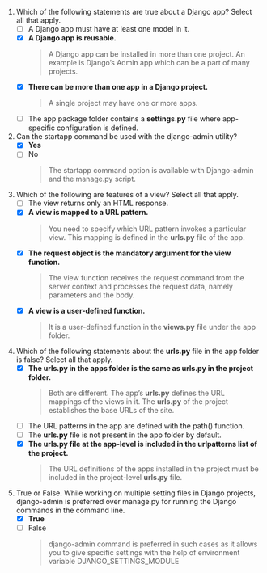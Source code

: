 1. Which of the following statements are true about a Django app? Select all that apply.
    - [ ] A Django app must have at least one model in it.
    - [x] **A Django app is reusable.**
        > A Django app can be installed in more than one project. An example is Django’s Admin app which can be a part of many projects.
    - [x] **There can be more than one app in a Django project.**
        > A single project may have one or more apps.
    - [ ] The app package folder contains a **settings.py** file where app-specific configuration is defined.

2. Can the startapp command be used with the django-admin utility?
    - [x] **Yes**
    - [ ] No
        > The startapp command option is available with Django-admin and the manage.py script.

3. Which of the following are features of a view? Select all that apply.
    - [ ] The view returns only an HTML response.
    - [x] **A view is mapped to a URL pattern.**
        > You need to specify which URL pattern invokes a particular view. This mapping is defined in the **urls.py** file of the app.
    - [x] **The request object is the mandatory argument for the view function.**
        > The view function receives the request command from the server context and processes the request data, namely parameters and the body.
    - [x] **A view is a user-defined function.**
        > It is a user-defined function in the **views.py** file under the app folder.

4. Which of the following statements about the **urls.py** file in the app folder is false? Select all that apply.
    - [x] **The **urls.py** in the apps folder is the same as **urls.py** in the project folder.**
        > Both are different. The app’s **urls.py** defines the URL mappings of the views in it. The **urls.py** of the project establishes the base URLs of the site.
    - [ ] The URL patterns in the app are defined with the path() function.
    - [ ] The **urls.py** file is not present in the app folder by default.
    - [x] **The **urls.py** file at the app-level is included in the urlpatterns list of the project.**
        > The URL definitions of the apps installed in the project must be included in the project-level **urls.py** file.

5. True or False. While working on multiple setting files in Django projects, django-admin is preferred over manage.py for running the Django commands in the command line.
    - [x] **True**
    - [ ] False
        > django-admin command is preferred in such cases as it allows you to give specific settings with the help of environment variable DJANGO_SETTINGS_MODULE
